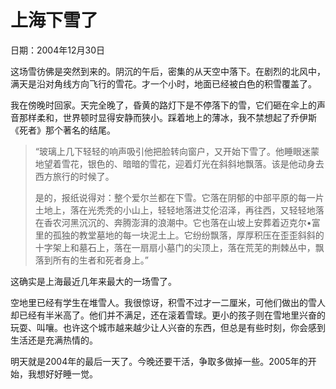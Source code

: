 # 上海下雪了

日期：2004年12月30日

这场雪彷佛是突然到来的。阴沉的午后，密集的从天空中落下。在剧烈的北风中，满天是沿对角线方向飞行的雪花。才一个小时，地面已经被白色的积雪覆盖了。

我在傍晚时回家。天完全晚了，昏黄的路灯下是不停落下的雪，它们砸在伞上的声音那样柔和，世界顿时显得安静而狭小。踩着地上的薄冰，我不禁想起了乔伊斯《死者》那个著名的结尾。

> “玻璃上几下轻轻的响声吸引他把脸转向窗户，又开始下雪了。他睡眼迷蒙地望着雪花，银色的、暗暗的雪花，迎着灯光在斜斜地飘落。该是他动身去西方旅行的时候了。
>
> 是的，报纸说得对：整个爱尔兰都在下雪。它落在阴郁的中部平原的每一片土地上，落在光秃秃的小山上，轻轻地落进艾伦沼泽，再往西，又轻轻地落在香农河黑沉沉的、奔腾澎湃的浪潮中。它也落在山坡上安葬着迈克尔•富里的孤独的教堂墓地的每一块泥土上。它纷纷飘落，厚厚积压在歪歪斜斜的十字架上和墓石上，落在一扇扇小墓门的尖顶上，落在荒芜的荆棘丛中，飘落到所有的生者和死者身上。”

这确实是上海最近几年来最大的一场雪了。

空地里已经有学生在堆雪人。我很惊讶，积雪不过才一二厘米，可他们做出的雪人却已经有半米高了。他们并不满足，还在滚着雪球。更小的孩子则在雪地里兴奋的玩耍、叫嚷。也许这个城市越来越少让人兴奋的东西，但总是有些时刻，你会感到生活还是充满热情的。

明天就是2004年的最后一天了。今晚还要干活，争取多做掉一些。2005年的开始，我想好好睡一觉。
